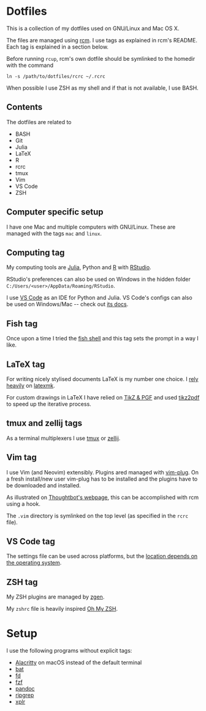 Dotfiles
========

This is a collection of my dotfiles used on GNU/Linux and Mac OS X.

The files are managed using [rcm](https://github.com/thoughtbot/rcm).
I use tags as explained in rcm's README. 
Each tag is explained in a section below.

Before running `rcup`, rcm's own dotfile should be symlinked to the homedir with the command
```
ln -s /path/to/dotfiles/rcrc ~/.rcrc
```

When possible I use ZSH as my shell and if that is not available, I use BASH.


## Contents

The dotfiles are related to

- BASH
- Git
- Julia
- LaTeX
- R
- rcrc
- tmux
- Vim
- VS Code
- ZSH


## Computer specific setup

I have one Mac and multiple computers with GNU/Linux. 
These are managed with the tags `mac` and `linux`.


## Computing tag

My computing tools are [Julia](http://julialang.org), Python and [R](http://www.r-project.org) with [RStudio](https://rstudio.com). 

RStudio's preferences can also be used on Windows in the hidden folder `C:/Users/<user>/AppData/Roaming/RStudio`.

I use [VS Code](https://code.visualstudio.com) as an IDE for Python and Julia.
VS Code's configs can also be used on Windows/Mac -- check out [its docs](https://code.visualstudio.com/docs/getstarted/settings#_settings-file-locations).


## Fish tag

Once upon a time I tried the [fish shell](https://fishshell.com) and this tag sets the prompt in a way I like.


## LaTeX tag

For writing nicely stylised documents LaTeX is my number one choice. 
I [rely heavily](http://dahl-jacobsen.dk/tips/blog/2020-04-23-my-workflow-with-latexmk) on [latexmk](http://ctan.org/pkg/latexmk).

For custom drawings in LaTeX I have relied on [TikZ & PGF](https://github.com/pgf-tikz/pgf) and used [tikz2pdf](https://github.com/robertdj/tikz2pdf) to speed up the iterative process.


## tmux and zellij tags

As a terminal multiplexers I use [tmux](https://tmux.github.io) or [zellij](https://zellij.dev/).


## Vim tag

I use Vim (and Neovim) extensibly.
Plugins ared managed with [vim-plug](https://github.com/junegunn/vim-plug).
On a fresh install/new user vim-plug has to be installed and the plugins have to be downloaded and installed.

As illustrated on [Thoughtbot's webpage](https://thoughtbot.com/blog/rcm-for-rc-files-in-dotfiles-repos), this can be accomplished with rcm using a hook.

The `.vim` directory is symlinked on the top level (as specified in the `rcrc` file).


## VS Code tag

The settings file can be used across platforms, but the [location depends on the operating system](https://code.visualstudio.com/docs/getstarted/settings#_settings-file-locations).


## ZSH tag

My ZSH plugins are managed by [zgen](https://github.com/tarjoilija/zgen).

My `zshrc` file is heavily inspired [Oh My ZSH](https://github.com/robbyrussell/oh-my-zsh).


# Setup

I use the following programs without explicit tags:

- [Alacritty](https://alacritty.org) on macOS instead of the default terminal
- [bat](https://github.com/sharkdp/bat)
- [fd](https://github.com/sharkdp/fd)
- [fzf](https://github.com/junegunn/fzf)
- [pandoc](https://pandoc.org)
- [ripgrep](https://github.com/BurntSushi/ripgrep)
- [xplr](https://github.com/sayanarijit/xplr)

